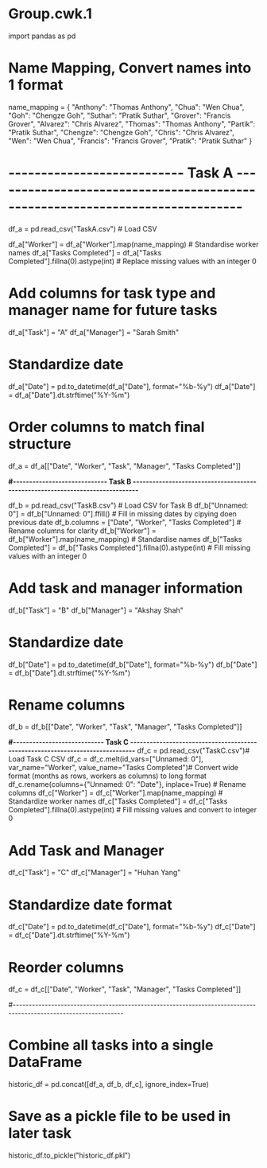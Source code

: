 # Group.cwk.1

import pandas as pd

# Name Mapping, Convert names into 1 format

name_mapping = {
    "Anthony": "Thomas Anthony",
    "Chua": "Wen Chua",
    "Goh": "Chengze Goh",
    "Suthar": "Pratik Suthar",
    "Grover": "Francis Grover",
    "Alvarez": "Chris Alvarez",
    "Thomas": "Thomas Anthony",
    "Partik": "Pratik Suthar",
    "Chengze": "Chengze Goh",
    "Chris": "Chris Alvarez",
    "Wen": "Wen Chua",
    "Francis": "Francis Grover",
    "Pratik": "Pratik Suthar"
}


# --------------------------- Task A -----------------------------------------------------------------------------

df_a = pd.read_csv("TaskA.csv") # Load CSV

df_a["Worker"] = df_a["Worker"].map(name_mapping) # Standardise worker names
df_a["Tasks Completed"] = df_a["Tasks Completed"].fillna(0).astype(int) # Replace missing values with an integer 0
# Add columns for task type and manager name for future tasks
df_a["Task"] = "A"
df_a["Manager"] = "Sarah Smith"

# Standardize date
df_a["Date"] = pd.to_datetime(df_a["Date"], format="%b-%y")
df_a["Date"] = df_a["Date"].dt.strftime("%Y-%m")

# Order columns to match final structure
df_a = df_a[["Date", "Worker", "Task", "Manager", "Tasks Completed"]]



**#----------------------------- Task B ------------------------------------------------------------------------------**

df_b = pd.read_csv("TaskB.csv") # Load CSV for Task B
df_b["Unnamed: 0"] = df_b["Unnamed: 0"].ffill() # Fill in missing dates by cipying doen previous date
df_b.columns = ["Date", "Worker", "Tasks Completed"] # Rename columns for clarity
df_b["Worker"] = df_b["Worker"].map(name_mapping) # Standardise names
df_b["Tasks Completed"] = df_b["Tasks Completed"].fillna(0).astype(int) # Fill missing values with an integer 0
# Add task and manager information
df_b["Task"] = "B"
df_b["Manager"] = "Akshay Shah"

# Standardize date
df_b["Date"] = pd.to_datetime(df_b["Date"], format="%b-%y")
df_b["Date"] = df_b["Date"].dt.strftime("%Y-%m")

# Rename columns
df_b = df_b[["Date", "Worker", "Task", "Manager", "Tasks Completed"]]

**#---------------------------- Task C ------------------------------------------------------------------------------**
df_c = pd.read_csv("TaskC.csv")# Load Task C CSV
df_c = df_c.melt(id_vars=["Unnamed: 0"], var_name="Worker", value_name="Tasks Completed")# Convert wide format (months as rows, workers as columns) to long format
df_c.rename(columns={"Unnamed: 0": "Date"}, inplace=True) # Rename columns
df_c["Worker"] = df_c["Worker"].map(name_mapping) # Standardize worker names
df_c["Tasks Completed"] = df_c["Tasks Completed"].fillna(0).astype(int) # Fill missing values and convert to integer 0
# Add Task and Manager
df_c["Task"] = "C"
df_c["Manager"] = "Huhan Yang"

# Standardize date format
df_c["Date"] = pd.to_datetime(df_c["Date"], format="%b-%y")
df_c["Date"] = df_c["Date"].dt.strftime("%Y-%m")

# Reorder columns
df_c = df_c[["Date", "Worker", "Task", "Manager", "Tasks Completed"]]


#----------------------------------------------------------------------------------------------------------------

# Combine all tasks into a single DataFrame
historic_df = pd.concat([df_a, df_b, df_c], ignore_index=True)

# Save as a pickle file to be used in later task
historic_df.to_pickle("historic_df.pkl")
